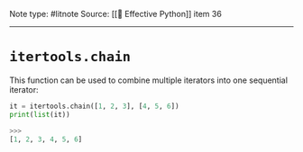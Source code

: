 Note type: #litnote
Source: [[📖 Effective Python]] item 36

---
# `itertools.chain`
This function can be used to combine multiple iterators into one sequential iterator:
```python
it = itertools.chain([1, 2, 3], [4, 5, 6])
print(list(it))

>>>
[1, 2, 3, 4, 5, 6]
```